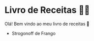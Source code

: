 # Livro de Receitas :woman_cook:

Olá! Bem vindo ao meu livro de receitas :call_me_hand:

- Strogonoff de Frango